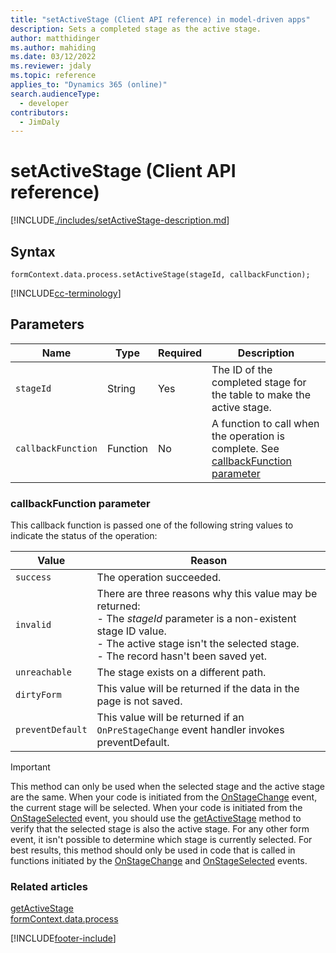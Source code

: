 ```yaml
---
title: "setActiveStage (Client API reference) in model-driven apps"
description: Sets a completed stage as the active stage.
author: matthidinger
ms.author: mahiding
ms.date: 03/12/2022
ms.reviewer: jdaly
ms.topic: reference
applies_to: "Dynamics 365 (online)"
search.audienceType: 
  - developer
contributors:
  - JimDaly
---
```

# setActiveStage (Client API reference)

[!INCLUDE[./includes/setActiveStage-description.md](./includes/setActiveStage-description.md)]

## Syntax

`formContext.data.process.setActiveStage(stageId, callbackFunction);`

[!INCLUDE[cc-terminology](../../../../../data-platform/includes/cc-terminology.md)]

## Parameters

|Name|Type|Required|Description|
|---|---|---|---|
|`stageId`|String|Yes|The ID of the completed stage for the table to make the active stage.|
|`callbackFunction`|Function|No|A function to call when the operation is complete. See [callbackFunction parameter](#callbackfunction-parameter)|

### callbackFunction parameter

This callback function is passed one of the following string values to indicate the status of the operation:

|Value|Reason|
|---|---|
|`success`|The operation succeeded.|
|`invalid`|There are three reasons why this value may be returned:<br />- The *stageId* parameter is a non-existent stage ID value.<br />- The active stage isn't the selected stage.<br />- The record hasn't been saved yet.|
|`unreachable`|The stage exists on a different path.|
|`dirtyForm`|This value will be returned if the data in the page is not saved.|
|`preventDefault`|This value will be returned if an `OnPreStageChange` event handler invokes preventDefault.|


>[!IMPORTANT]
>This method can only be used when the selected stage and the active stage are the same. When your code is initiated from the [OnStageChange](../../events/onstagechange.md) event, the current stage will be selected. When your code is initiated from the [OnStageSelected](../../events/onstageselected.md) event, you should use the [getActiveStage](getActiveStage.md) method to verify that the selected stage is also the active stage. For any other form event, it isn't possible to determine which stage is currently selected. For best results, this method should only be used in code that is called in functions initiated by the [OnStageChange](../../events/onstagechange.md) and [OnStageSelected](../../events/onstageselected.md) events.

### Related articles

[getActiveStage](getActiveStage.md)   
[formContext.data.process](../../formContext-data-process.md)
 
[!INCLUDE[footer-include](../../../../../../includes/footer-banner.md)]
